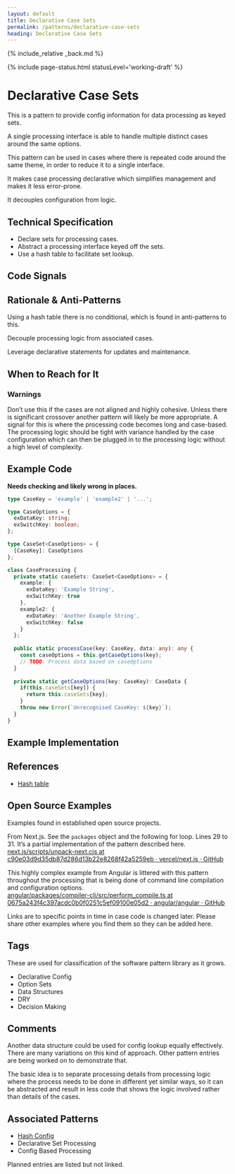 ```yaml
---
layout: default
title: Declarative Case Sets
permalink: /patterns/declarative-case-sets
heading: Declarative Case Sets
---
```


{% include_relative _back.md %}

{% include page-status.html statusLevel='working-draft' %}

# Declarative Case Sets

This is a pattern to provide config information for data processing as keyed sets.

A single processing interface is able to handle multiple distinct cases around the same options.

This pattern can be used in cases where there is repeated code around the same theme, in order to reduce it to a single interface.

It makes case processing declarative which simplifies management and makes it less error-prone.

It decouples configuration from logic.

## Technical Specification

- Declare sets for processing cases.
- Abstract a processing interface keyed off the sets.
- Use a hash table to facilitate set lookup.

## Code Signals 

## Rationale & Anti-Patterns

Using a hash table there is no conditional, which is found in anti-patterns to this.

Decouple processing logic from associated cases.

Leverage declarative statements for updates and maintenance.

## When to Reach for It

### Warnings

Don’t use this if the cases are not aligned and highly cohesive. Unless there is significant crossover another pattern will likely be more appropriate. A signal for this is where the processing code becomes long and case-based. The processing logic should be tight with variance handled by the case configuration which can then be plugged in to the processing logic without a high level of complexity.

## Example Code

**Needs checking and likely wrong in places.**

```typescript
type CaseKey = 'example' | 'example2' | '...';

type CaseOptions = {
  exDataKey: string;
  exSwitchKey: boolean;
};

type CaseSet<CaseOptions> = {
  [CaseKey]: CaseOptions
};

class CaseProcessing {
  private static caseSets: CaseSet<CaseOptions> = {
    example: {
      exDataKey: 'Example String',
      exSwitchKey: true
    },
    example2: {
      exDataKey: 'Another Example String',
      exSwitchKey: false
    }
  };
  
  public static processCase(key: CaseKey, data: any): any {
    const caseOptions = this.getCaseOptions(key);
    // TODO: Process data based on caseOptions
  }
  
  private static getCaseOptions(key: CaseKey): CaseData {
    if(this.caseSets[key]) {
      return this.caseSets[key];
    }
    throw new Error(`Unrecognised CaseKey: ${key}`);
  }
} 
```

## Example Implementation

## References

- [Hash table](https://en.m.wikipedia.org/wiki/Hash_table)

## Open Source Examples

Examples found in established open source projects.

From Next.js. See the `packages` object and the following for loop. Lines 29 to 31. It’s a partial implementation of the pattern described here.    
[next.js/scripts/unpack-next.cjs at c90e03d9d35db87d286d13b22e8268f42a5259eb · vercel/next.js · GitHub](https://github.com/vercel/next.js/blob/c90e03d9d35db87d286d13b22e8268f42a5259eb/scripts/unpack-next.cjs)

This highly complex example from Angular is littered with this pattern throughout the processing that is being done of command line compilation and configuration options.    
[angular/packages/compiler-cli/src/perform_compile.ts at 0675a243f4c397acdc0b0f0251c5ef09100e05d2 · angular/angular · GitHub](https://github.com/angular/angular/blob/0675a243f4c397acdc0b0f0251c5ef09100e05d2/packages/compiler-cli/src/perform_compile.ts)

Links are to specific points in time in case code is changed later. Please share other examples where you find them so they can be added here.

## Tags

These are used for classification of the software pattern library as it grows.

- Declarative Config
- Option Sets
- Data Structures
- DRY
- Decision Making

## Comments

Another data structure could be used for config lookup equally effectively. There are many variations on this kind of approach. Other pattern entries are being worked on to demonstrate that.

The basic idea is to separate processing details from processing logic where the process needs to be done in different yet similar ways, so it can be abstracted and result in less code that shows the logic involved rather than details of the cases.

## Associated Patterns

- [Hash Config](/patterns/hash-config)
- Declarative Set Processing
- Config Based Processing

Planned entries are listed but not linked.
